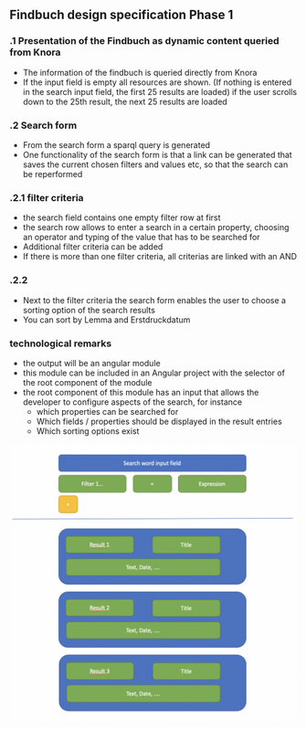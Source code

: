 ## Findbuch design specification Phase 1

### .1 Presentation of the Findbuch as dynamic content queried from Knora

- The information of the findbuch is queried directly from Knora
- If the input field is empty all resources are shown. (If nothing is entered in the search input field, the first 25 results are loaded) if the user scrolls down to the 25th result, the next 25 results are loaded

### .2 Search form

- From the search form a sparql query is generated
- One functionality of the search form is that a link can be generated that saves the current chosen filters and values etc, so that the search can be reperformed

### .2.1 filter criteria

- the search field contains one empty filter row at first
- the search row allows to enter a search in a certain property, choosing an operator and typing of the value that has to be searched for
- Additional filter criteria can be added
- If there is more than one filter criteria, all criterias are linked with an AND

### .2.2

- Next to the filter criteria the search form enables the user to choose a sorting option of the search results
- You can sort by Lemma and Erstdruckdatum


### technological remarks

- the output will be an angular module
- this module can be included in an Angular project with the selector of the root component of the module
- the root component of this module has an input that allows the developer to configure aspects of the search, for instance
	- which properties can be searched for
	- Which fields / properties should be displayed in the result entries
	- Which sorting options exist

![./suchformular.png](./suchformular.png)

